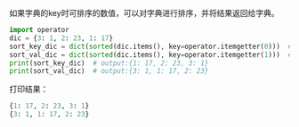 如果字典的key时可排序的数值，可以对字典进行排序，并将结果返回给字典。
```python
import operator
dic = {3: 1, 2: 23, 1: 17}
sort_key_dic = dict(sorted(dic.items(), key=operator.itemgetter(0)))  #按照key值升序
sort_val_dic = dict(sorted(dic.items(), key=operator.itemgetter(1)))  #按照value值升序
print(sort_key_dic)  # output:{1: 17, 2: 23, 3: 1}
print(sort_val_dic)  # output:{3: 1, 1: 17, 2: 23}
```
打印结果：

```python
{1: 17, 2: 23, 3: 1}
{3: 1, 1: 17, 2: 23}
```